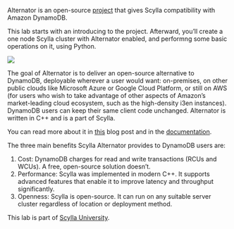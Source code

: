 Alternator is an open-source [project](https://github.com/scylladb/scylla/blob/master/docs/alternator/alternator.md) that gives Scylla compatibility with Amazon DynamoDB.

This lab starts with an introducing to the project. Afterward, you’ll create a one node Scylla cluster with Alternator enabled, and performng some basic operations on it, using Python. 

![](https://university.scylladb.com/wp-content/uploads/2021/07/800x400-blog-load-balancing-scylla-alternator.png)

The goal of Alternator is to deliver an open-source alternative to DynamoDB, deployable wherever a user would want: on-premises, on other public clouds like Microsoft Azure or Google Cloud Platform, or still on AWS (for users who wish to take advantage of other aspects of Amazon’s market-leading cloud ecosystem, such as the high-density i3en instances). DynamoDB users can keep their same client code unchanged. Alternator is written in C++ and is a part of Scylla. 

You can read more about it in [this](https://www.scylladb.com/2019/09/11/scylla-alternator-the-open-source-dynamodb-compatible-api/) blog post and in the [documentation](https://docs.scylladb.com/using-scylla/alternator/). 

The three main benefits Scylla Alternator provides to DynamoDB users are:

1. Cost: DynamoDB charges for read and write transactions (RCUs and WCUs). A free, open-source solution doesn’t.
2. Performance: Scylla was implemented in modern C++. It supports advanced features that enable it to improve latency and throughput significantly.
3. Openness: Scylla is open-source. It can run on any suitable server cluster regardless of location or deployment method. 

This lab is part of [Scylla University](https://university.scylladb.com). 

